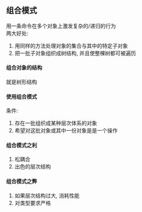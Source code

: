 ## 组合模式  
用一条命令在多个对象上激发复杂的/递归的行为  
两大好处: 
1. 用同样的方法处理对象的集合与其中的特定子对象  
2. 把一批子对象组织成树结构, 并且使整棵树都可被遍历  

#### 组合对象的结构
就是树形结构  

#### 使用组合模式    
条件:  
1. 存在一批组织成某种层次体系的对象  
2. 希望对这批对象或其中一份对象是是一个操作  

#### 组合模式之利  
1. 松耦合  
2. 出色的层次结构  

#### 组合模式之弊  
1. 如果层次结构过大, 消耗性能  
2. 对类型要求严格  